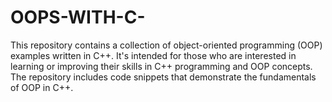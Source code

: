 # OOPS-WITH-C-
This repository contains a collection of object-oriented programming (OOP)  examples written in C++. It's intended for those who are interested in learning or improving their skills in C++ programming and OOP concepts.  The repository includes  code snippets that demonstrate the fundamentals of OOP in C++.
